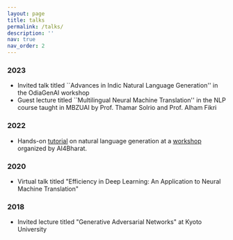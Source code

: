 ```yaml
---
layout: page
title: talks
permalink: /talks/
description: ''
nav: true
nav_order: 2
---
```


### 2023

- Invited talk titled ``Advances in Indic Natural Language Generation'' in the OdiaGenAI workshop
- Guest lecture titled ``Multilingual Neural Machine Translation'' in the NLP course taught in MBZUAI by Prof. Thamar Solrio and Prof. Alham Fikri

### 2022

- Hands-on [tutorial](https://colab.research.google.com/drive/13Gj7bAhR2HIdgSXEzp8fu4xwqrKsEYaa?usp=sharing) on natural language generation at a [workshop](https://github.com/AI4Bharat/workshop-nlg-nlu-2022?tab=readme-ov-file) organized by AI4Bharat.

### 2020

- Virtual talk titled "Efficiency in Deep Learning: An Application to Neural Machine Translation"

### 2018

- Invited lecture titled "Generative Adversarial Networks" at Kyoto University
